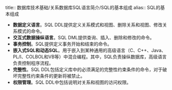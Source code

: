 title:: 数据库技术基础/关系数据库SQL语言简介/SQL的基本组成
alias:: SQL的基本组成

- **数据定义语言**。SQL DDL提供定义关系模式和视图、删除关系和视图、修改关系模式的命令。
- **交互式数据操纵语言**。SQL DML提供查询、插入、删除和修改的命令。
- **事务控制**。SQL提供定义事务开始和结束的命令。
- **嵌入式SQL和动态SQL**。用于嵌入到某种通用的高级语言（C、C++、Java、PL/I、COLBOL和VB等）中混合编程。其中，SQL负责操纵数据库，高级语言负责控制程序流程。
- **完整性**。SQL DDL包括定义库中的必须满足的完整性约束条件的命令，对于破坏完整性约束条件的更新将被禁止。
- **权限管理**。SQL DDL中包括说明对关系和视图的访问权限。
